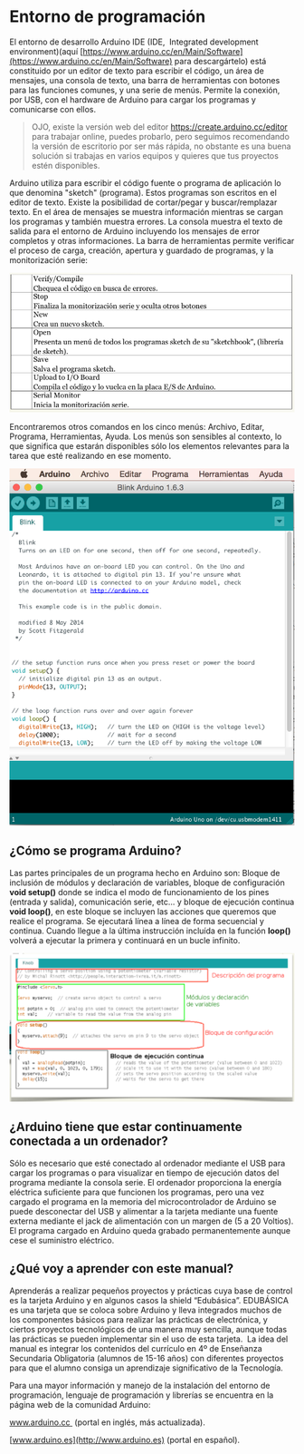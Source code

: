 
# Entorno de programación

El entorno de desarrollo Arduino IDE (IDE,  Integrated development environment)(aquí [https://www.arduino.cc/en/Main/Software](https://www.arduino.cc/en/Main/Software) para descargártelo) está constituido por un editor de texto para escribir el código, un área de mensajes, una consola de texto, una barra de herramientas con botones para las funciones comunes, y una serie de menús. Permite la conexión, por USB, con el hardware de Arduino para cargar los programas y comunicarse con ellos. 

>OJO, existe la versión web del editor [https://create.arduino.cc/editor ](https://create.arduino.cc/editor)para trabajar online, puedes probarlo, pero seguimos recomendando la versión de escritorio por ser más rápida, no obstante es una buena solución si trabajas en varios equipos y quieres que tus proyectos estén disponibles.

Arduino utiliza para escribir el código fuente o programa de aplicación lo que denomina "sketch" (programa). Estos programas son escritos en el editor de texto. Existe la posibilidad de cortar/pegar y buscar/remplazar texto. En el área de mensajes se muestra información mientras se cargan los programas y también muestra errores. La consola muestra el texto de salida para el entorno de Arduino incluyendo los mensajes de error completos y otras informaciones. La barra de herramientas permite verificar el proceso de carga, creación, apertura y guardado de programas, y la monitorización serie: 

![](img/Captura_de_pantalla_2015-04-06_a_las_12.07.14.png)

Encontraremos otros comandos en los cinco menús: Archivo, Editar, Programa, Herramientas, Ayuda. Los menús son sensibles al contexto, lo que significa que estarán disponibles sólo los elementos relevantes para la tarea que esté realizando en ese momento.

![](img/Captura_de_pantalla_2015-04-06_a_las_12.08.49.png)

## ¿Cómo se programa Arduino?

Las partes principales de un programa hecho en Arduino son: Bloque de inclusión de módulos y declaración de variables, bloque de configuración **void setup()** donde se indica el modo de funcionamiento de los pines (entrada y salida), comunicación serie, etc... y bloque de ejecución continua **void loop()**, en este bloque se incluyen las acciones que queremos que realice el programa. Se ejecutará línea a línea de forma secuencial y continua. Cuando llegue a la última instrucción incluída en la función **loop()** volverá a ejecutar la primera y continuará en un bucle infinito.

![](img/Captura_de_pantalla_2015-04-13_a_las_12.34.57.png)

## ¿Arduino tiene que estar continuamente conectada a un ordenador?

Sólo es necesario que esté conectado al ordenador mediante el USB para cargar los programas o para visualizar en tiempo de ejecución datos del programa mediante la consola serie. El ordenador proporciona la energía eléctrica suficiente para que funcionen los programas, pero una vez cargado el programa en la memoria del microcontrolador de Arduino se puede desconectar del USB y alimentar a la tarjeta mediante una fuente externa mediante el jack de alimentación con un margen de (5 a 20 Voltios). El programa cargado en Arduino queda grabado permanentemente aunque cese el suministro eléctrico.

## **¿Qué voy a aprender con este manual?**

Aprenderás a realizar pequeños proyectos y prácticas cuya base de control es la tarjeta Arduino y en algunos casos la shield “Edubásica”. EDUBÁSICA es una tarjeta que se coloca sobre Arduino y lleva integrados muchos de los componentes básicos para realizar las prácticas de electrónica, y ciertos proyectos tecnológicos de una manera muy sencilla, aunque todas las prácticas se pueden implementar sin el uso de esta tarjeta.  La idea del manual es integrar los contenidos del currículo en 4º de Enseñanza Secundaria Obligatoria (alumnos de 15-16 años) con diferentes proyectos para que el alumno consiga un aprendizaje significativo de la Tecnología.



Para una mayor información y manejo de la instalación del entorno de programación, lenguaje de programación y librerías se encuentra en la página web de la comunidad Arduino:

[www.arduino.cc ](http://www.arduino.cc%20) (portal en inglés, más actualizada).

[www.arduino.es](http://www.arduino.es) (portal en español).

